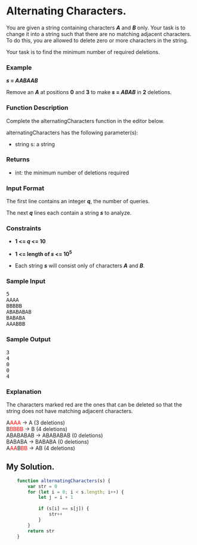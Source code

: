 # Alternating Characters.

You are given a string containing characters **_A_** and **_B_** only. Your task is to change it into a string such that there are no matching adjacent characters. To do this, you are allowed to delete zero or more characters in the string.

Your task is to find the minimum number of required deletions.

### Example
**_s_ = _AABAAB_**

Remove an **_A_** at positions **0** and **3** to make **_s_ = _ABAB_** in **2** deletions.

### Function Description

Complete the alternatingCharacters function in the editor below.

alternatingCharacters has the following parameter(s):

* string s: a string

### Returns

* int: the minimum number of deletions required

### Input Format

The first line contains an integer **_q_**, the number of queries.

The next **_q_** lines each contain a string **_s_** to analyze.

### Constraints
* **1 <= _q_ <= 10**
* **1 <= length of _s_ <= 10<sup>5</sup>**

* Each string **_s_** will consist only of characters **_A_** and **_B_**.

### Sample Input
<pre>
5
AAAA
BBBBB
ABABABAB
BABABA
AAABBB
</pre>

### Sample Output
<pre>
3
4
0
0
4
</pre>

### Explanation

The characters marked red are the ones that can be deleted so that the string does not have matching adjacent characters.

<style>
red { color: red }
</style>
A<red>AAA</red> -> A (3 deletions)<br>
B<red>BBBB</red> -> B (4 deletions)<br>
ABABABAB -> ABABABAB (0 deletions)<br>
BABABA -> BABABA (0 deletions)<br>
A<red>AA</red>B<red>BB</red> -> AB (4 deletions)

## My Solution.

```javascript
    function alternatingCharacters(s) {
        var str = 0
        for (let i = 0; i < s.length; i++) {
            let j = i + 1
        
            if (s[i] == s[j]) {
                str++
            }
        }
        return str
    }
```